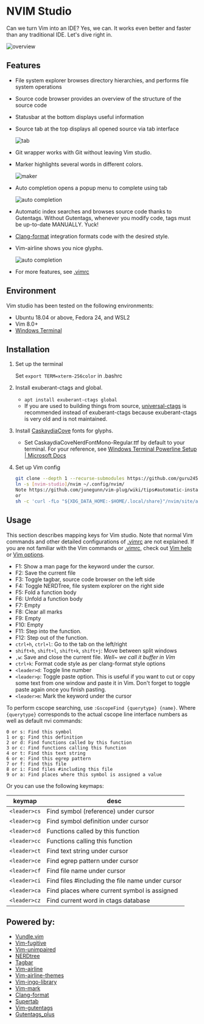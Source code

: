 # NVIM Studio

Can we turn Vim into an IDE? Yes, we can. It works even better and faster than
any traditional IDE. Let's dive right in.

![overview](./.imgs/overview.png)

## Features

* File system explorer browses directory hierarchies, and performs file system
  operations

* Source code browser provides an overview of the structure of the source code

* Statusbar at the bottom displays useful information

* Source tab at the top displays all opened source via tab interface

  ![tab](./.imgs/tab.gif)

* Git wrapper works with Git without leaving Vim studio.

* Marker highlights several words in different colors.

  ![maker](./.imgs/mark.png)

* Auto completion opens a popup menu to complete using tab

  ![auto completion](./.imgs/autocomp.gif)

* Automatic index searches and browses source code thanks to Gutentags.
  Without Gutentags, whenever you modify code, tags must be up-to-date
  MANUALLY. Yuck!

* [Clang-format](https://clang.llvm.org/docs/ClangFormat.html) integration
  formats code with the desired style.

* Vim-airline shows you nice glyphs.

  ![auto completion](./.imgs/airline_demo.gif)

* For more features, see [.vimrc](./.vimrc)

## Environment

Vim studio has been tested on the following environments:

* Ubuntu 18.04 or above, Fedora 24, and WSL2
* Vim 8.0+
* [Windows Terminal](https://docs.microsoft.com/en-us/windows/terminal/get-started)

## Installation

1. Set up the terminal

   Set `export TERM=xterm-256color` in .bashrc

2. Install exuberant-ctags and global.

   - `apt install exuberant-ctags global`
   - If you are used to building things from source, [universal-ctags](https://github.com/universal-ctags/ctags) is recommended instead of exuberant-ctags because exuberant-ctags is very old and is not maintained.

3. Install [CaskaydiaCove](https://github.com/ryanoasis/nerd-fonts/releases/download/v3.2.1/CascadiaCode.zip) fonts for glyphs.

   * Set CaskaydiaCoveNerdFontMono-Regular.ttf by default to your terminal. For your reference, see
   [Windows Terminal Powerline Setup | Microsoft Docs](https://docs.microsoft.com/en-us/windows/terminal/tutorials/powerline-setup)

4. Set up Vim config

   ```bash
   git clone --depth 1 --recurse-submodules https://github.com/guru245/nvim-studio.git [nvim-studio where you want]
   ln -s [nvim-studio]/nvim ~/.config/nvim/
   Note https://github.com/junegunn/vim-plug/wiki/tips#automatic-installation
   or
   sh -c 'curl -fLo "${XDG_DATA_HOME:-$HOME/.local/share}"/nvim/site/autoload/plug.vim --create-dirs https://raw.githubusercontent.com/junegunn/vim-plug/master/plug.vim'
   
   ```

## Usage

This section describes mapping keys for Vim studio. Note that normal Vim
commands and other detailed configurations of [.vimrc](.vimrc) are not
explained. If you are not familiar with the Vim commands or [.vimrc](.vimrc),
check out [Vim help](http://vimdoc.sourceforge.net/htmldoc/help.html) or
[Vim options](http://vimdoc.sourceforge.net/htmldoc/options.html).

* F1: Show a man page for the keyword under the cursor.
* F2: Save the current file
* F3: Toggle tagbar, source code browser on the left side
* F4: Toggle NERDTree, file system explorer on the right side
* F5: Fold a function body
* F6: Unfold a function body
* F7: Empty
* F8: Clear all marks
* F9: Empty
* F10: Empty
* F11: Step into the function.
* F12: Step out of the function.
* `ctrl+h`, `ctrl+l`: Go to the tab on the left/right
* `shift+h`, `shift+l`, `shift+k`, `shift+j`:  Move between split windows
* `,w`: Save and close the current file. *Well~ we call it buffer in Vim*
* `ctrl+k`: Format code style as per clang-format style options
* `<leader>d`: Toggle line number
* `<leader>p`: Toggle paste option. This is useful if you want to cut or copy
  some text from one window and paste it in Vim. Don't forget to toggle paste
  again once you finish pasting.
* `<leader>m`: Mark the keyword under the cursor

To perform cscope searching, use `:GscopeFind {querytype} {name}`. Where
`{querytype}` corresponds to the actual cscope line interface numbers as
well as default nvi commands:

```
0 or s: Find this symbol
1 or g: Find this definition
2 or d: Find functions called by this function
3 or c: Find functions calling this function
4 or t: Find this text string
6 or e: Find this egrep pattern
7 or f: Find this file
8 or i: Find files #including this file
9 or a: Find places where this symbol is assigned a value
```

Or you can use the following keymaps:

| keymap | desc |
|--------|------|
| `<leader>cs` | Find symbol (reference) under cursor |
| `<leader>cg` | Find symbol definition under cursor |
| `<leader>cd` | Functions called by this function |
| `<leader>cc` | Functions calling this function |
| `<leader>ct` | Find text string under cursor |
| `<leader>ce` | Find egrep pattern under cursor |
| `<leader>cf` | Find file name under cursor |
| `<leader>ci` | Find files #including the file name under cursor |
| `<leader>ca` | Find places where current symbol is assigned |
| `<leader>cz` | Find current word in ctags database |


## Powered by:

* [Vundle.vim](https://github.com/VundleVim/Vundle.vim)
* [Vim-fugitive](https://github.com/tpope/vim-fugitive)
* [Vim-unimpaired](https://github.com/tpope/vim-unimpaired)
* [NERDtree](https://github.com/scrooloose/nerdtree)
* [Tagbar](https://github.com/majutsushi/tagbar)
* [Vim-airline](https://github.com/vim-airline/vim-airline)
* [Vim-airline-themes](https://github.com/vim-airline/vim-airline-themes)
* [Vim-ingo-library](https://github.com/inkarkat/vim-ingo-library)
* [Vim-mark](https://github.com/inkarkat/vim-mark)
* [Clang-format](https://clang.llvm.org/docs/ClangFormat.html)
* [Supertab](https://github.com/ervandew/supertab)
* [Vim-gutentags](https://github.com/ludovicchabant/vim-gutentags)
* [Gutentags_plus](https://github.com/skywind3000/gutentags_plus)

